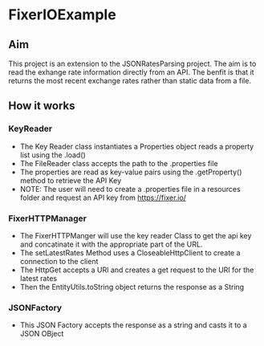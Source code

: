 # FixerIOExample

## Aim

This project is an extension to the JSONRatesParsing project. The aim is to read the exhange rate information directly from an API. The benfit is that it returns the most recent exchange rates rather than static data from a file.

## How it works

### KeyReader

* The Key Reader class instantiates a Properties object reads a property list using the .load()
* The FileReader class accepts the path to the .properties file
* The properties are read as key-value pairs using the .getProperty() method to retrieve the API Key
* NOTE: The user will need to create a .properties file in a resources folder and request an API key from https://fixer.io/

### FixerHTTPManager

* The FixerHTTPManger will use the key reader Class to get the api key and concatinate it with the appropriate part of the URL.
* The setLatestRates Method uses a CloseableHttpClient to create a connection to the client
* The HttpGet accepts a URI and creates a get request to the URI for the latest rates
* Then the EntityUtils.toString object returns the response as a String

### JSONFactory
* This JSON Factory accepts the response as a string and casts it to a JSON OBject
